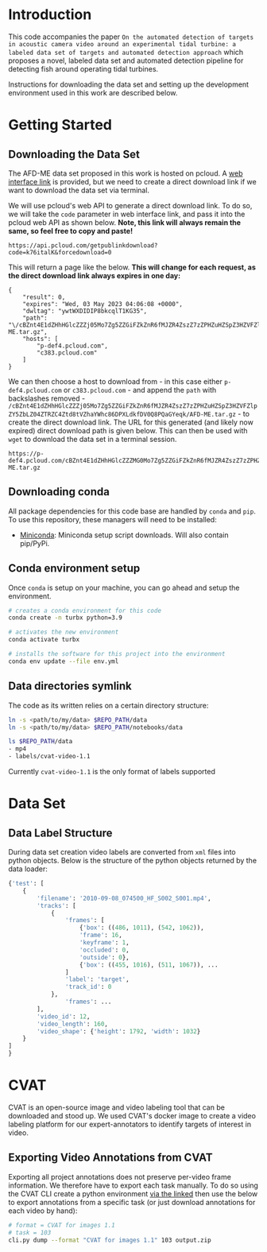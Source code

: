 
# Introduction

This code accompanies the paper `On the automated detection of targets in acoustic camera video around an experimental tidal turbine: a labeled data set of targets and automated detection approach` which proposes a novel, labeled data set and automated detection pipeline for detecting fish around operating tidal turbines.

Instructions for downloading the data set and setting up the development environment used in this work are described below.

# Getting Started

## Downloading the Data Set

The AFD-ME data set proposed in this work is hosted on pcloud. A [web interface link](https://u.pcloud.link/publink/show?code=k76italK) is provided, but we need to create a direct download link if we want to download the data set via terminal.

We will use pcloud's web API to generate a direct download link. To do so, we will take the `code` parameter in web interface link, and pass it into the pcloud web API as shown below. **Note, this link will always remain the same, so feel free to copy and paste!**
```
https://api.pcloud.com/getpublinkdownload?code=k76italK&forcedownload=0
```
This will return a page like the below. **This will change for each request, as the direct download link always expires in one day:**
```
{
	"result": 0,
	"expires": "Wed, 03 May 2023 04:06:08 +0000",
	"dwltag": "ywtWXDIDIP8bkcqlT1KG35",
	"path": "\/cBZnt4E1dZHhHGlcZZZj05Mo7Zg5ZZGiFZkZnR6fMJZR4ZszZ7zZPHZuHZSpZ3HZVFZlpZY5ZbLZ04ZTRZC4Ztd8tVZhaYWhc86DPXLdkfDV0Q8PQaGYeqk\/AFD-ME.tar.gz",
	"hosts": [
		"p-def4.pcloud.com",
		"c383.pcloud.com"
	]
}
```
We can then choose a host to download from - in this case either `p-def4.pcloud.com` or `c383.pcloud.com` - and append the `path` with backslashes removed - `/cBZnt4E1dZHhHGlcZZZj05Mo7Zg5ZZGiFZkZnR6fMJZR4ZszZ7zZPHZuHZSpZ3HZVFZlpZY5ZbLZ04ZTRZC4Ztd8tVZhaYWhc86DPXLdkfDV0Q8PQaGYeqk/AFD-ME.tar.gz` - to create the direct download link. The URL for this generated (and likely now expired) direct download path is given below. This can then be used with `wget` to download the data set in a terminal session.
```
https://p-def4.pcloud.com/cBZnt4E1dZHhHGlcZZZMG0Mo7Zg5ZZGiFZkZnR6fMJZR4ZszZ7zZPHZuHZSpZ3HZVFZlpZY5ZbLZ04ZTRZC4Ztd8tVZ6wcSuxqImyBvBT1so6vuBLEV23UX/AFD-ME.tar.gz
```

## Downloading conda

All package dependencies for this code base are handled by `conda` and `pip`. To use this repository, these managers will need to be installed:

- [Miniconda](https://docs.conda.io/en/latest/miniconda.html): Miniconda setup script downloads. Will also contain pip/PyPi.

## Conda environment setup

Once `conda` is setup on your machine, you can go ahead and setup the environment.

``` bash
# creates a conda environment for this code
conda create -n turbx python=3.9

# activates the new environment
conda activate turbx

# installs the software for this project into the environment
conda env update --file env.yml
```

## Data directories symlink

The code as its written relies on a certain directory structure: 

``` bash
ln -s <path/to/my/data> $REPO_PATH/data
ln -s <path/to/my/data> $REPO_PATH/notebooks/data
```

``` bash
ls $REPO_PATH/data
- mp4
- labels/cvat-video-1.1
```
Currently `cvat-video-1.1` is the only format of labels supported

# Data Set

## Data Label Structure

During data set creation video labels are converted from `xml` files into python objects. Below is the structure of the python objects returned by the data loader:

``` python
{'test': [
    {
        'filename': '2010-09-08_074500_HF_S002_S001.mp4',
        'tracks': [
            {
                'frames': [
                    {'box': ((486, 1011), (542, 1062)),
                    'frame': 16,
                    'keyframe': 1,
                    'occluded': 0,
                    'outside': 0},
                    {'box': ((455, 1016), (511, 1067)), ...
                ]
                'label': 'target',
                'track_id': 0
            },
                'frames': ...
        ],
        'video_id': 12,
        'video_length': 160,
        'video_shape': {'height': 1792, 'width': 1032}
    }
]
} 
```

# CVAT

CVAT is an open-source image and video labeling tool that can be downloaded and stood up. We used CVAT's docker image to create a video labeling platform for our expert-annotators to identify targets of interest in video.

## Exporting Video Annotations from CVAT

Exporting all project annotations does not preserve per-video frame information. We therefore have to export each task manually. To do so using the CVAT CLI create a python environment [via the linked](https://openvinotoolkit.github.io/cvat/docs/manual/advanced/cli/#usage) then use the below to export annotations from a specific task (or just download annotations for each video by hand):

``` bash
# format = CVAT for images 1.1
# task = 103
cli.py dump --format "CVAT for images 1.1" 103 output.zip
```
